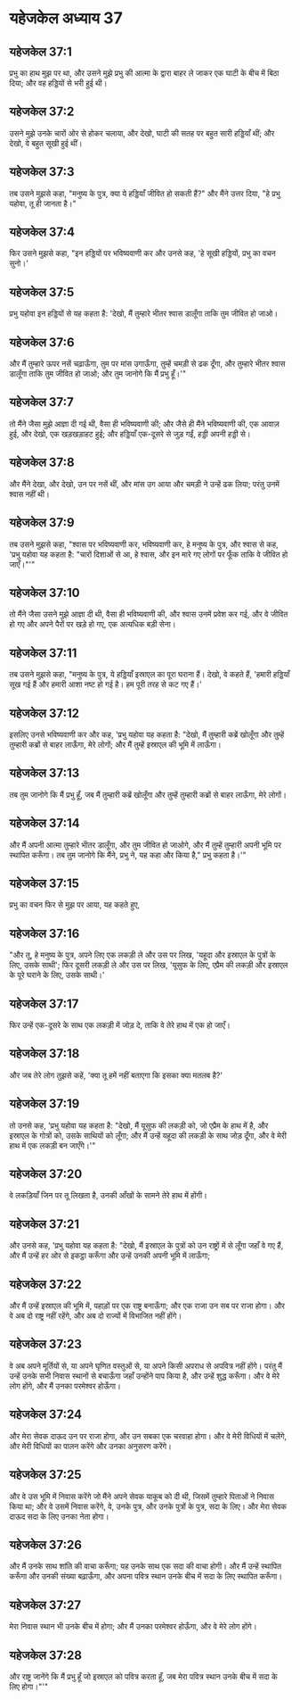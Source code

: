 # यहेजकेल अध्याय 37

## यहेजकेल 37:1

प्रभु का हाथ मुझ पर था, और उसने मुझे प्रभु की आत्मा के द्वारा बाहर ले जाकर एक घाटी के बीच में बिठा दिया; और वह हड्डियों से भरी हुई थी।

## यहेजकेल 37:2

उसने मुझे उनके चारों ओर से होकर चलाया, और देखो, घाटी की सतह पर बहुत सारी हड्डियाँ थीं; और देखो, वे बहुत सूखी हुई थीं।

## यहेजकेल 37:3

तब उसने मुझसे कहा, "मनुष्य के पुत्र, क्या ये हड्डियाँ जीवित हो सकती हैं?" और मैंने उत्तर दिया, "हे प्रभु यहोवा, तू ही जानता है।"

## यहेजकेल 37:4

फिर उसने मुझसे कहा, "इन हड्डियों पर भविष्यवाणी कर और उनसे कह, 'हे सूखी हड्डियों, प्रभु का वचन सुनो।'

## यहेजकेल 37:5

प्रभु यहोवा इन हड्डियों से यह कहता है: 'देखो, मैं तुम्हारे भीतर श्वास डालूँगा ताकि तुम जीवित हो जाओ।

## यहेजकेल 37:6

और मैं तुम्हारे ऊपर नसें चढ़ाऊँगा, तुम पर मांस उगाऊँगा, तुम्हें चमड़ी से ढक दूँगा, और तुम्हारे भीतर श्वास डालूँगा ताकि तुम जीवित हो जाओ; और तुम जानोगे कि मैं प्रभु हूँ।'"

## यहेजकेल 37:7

तो मैंने जैसा मुझे आज्ञा दी गई थी, वैसा ही भविष्यवाणी की; और जैसे ही मैंने भविष्यवाणी की, एक आवाज़ हुई, और देखो, एक खड़खड़ाहट हुई; और हड्डियाँ एक-दूसरे से जुड़ गईं, हड्डी अपनी हड्डी से।

## यहेजकेल 37:8

और मैंने देखा, और देखो, उन पर नसें थीं, और मांस उग आया और चमड़ी ने उन्हें ढक लिया; परंतु उनमें श्वास नहीं थी।

## यहेजकेल 37:9

तब उसने मुझसे कहा, "श्वास पर भविष्यवाणी कर, भविष्यवाणी कर, हे मनुष्य के पुत्र, और श्वास से कह, 'प्रभु यहोवा यह कहता है: "चारों दिशाओं से आ, हे श्वास, और इन मारे गए लोगों पर फूँक ताकि वे जीवित हो जाएँ।"'"

## यहेजकेल 37:10

तो मैंने जैसा उसने मुझे आज्ञा दी थी, वैसा ही भविष्यवाणी की, और श्वास उनमें प्रवेश कर गई, और वे जीवित हो गए और अपने पैरों पर खड़े हो गए, एक अत्यधिक बड़ी सेना।

## यहेजकेल 37:11

तब उसने मुझसे कहा, "मनुष्य के पुत्र, ये हड्डियाँ इस्राएल का पूरा घराना हैं। देखो, वे कहते हैं, 'हमारी हड्डियाँ सूख गई हैं और हमारी आशा नष्ट हो गई है। हम पूरी तरह से कट गए हैं।'

## यहेजकेल 37:12

इसलिए उनसे भविष्यवाणी कर और कह, 'प्रभु यहोवा यह कहता है: "देखो, मैं तुम्हारी कब्रें खोलूँगा और तुम्हें तुम्हारी कब्रों से बाहर लाऊँगा, मेरे लोगों; और मैं तुम्हें इस्राएल की भूमि में लाऊँगा।

## यहेजकेल 37:13

तब तुम जानोगे कि मैं प्रभु हूँ, जब मैं तुम्हारी कब्रें खोलूँगा और तुम्हें तुम्हारी कब्रों से बाहर लाऊँगा, मेरे लोगों।

## यहेजकेल 37:14

और मैं अपनी आत्मा तुम्हारे भीतर डालूँगा, और तुम जीवित हो जाओगे, और मैं तुम्हें तुम्हारी अपनी भूमि पर स्थापित करूँगा। तब तुम जानोगे कि मैंने, प्रभु ने, यह कहा और किया है," प्रभु कहता है।'"

## यहेजकेल 37:15

प्रभु का वचन फिर से मुझ पर आया, यह कहते हुए,

## यहेजकेल 37:16

"और तू, हे मनुष्य के पुत्र, अपने लिए एक लकड़ी ले और उस पर लिख, 'यहूदा और इस्राएल के पुत्रों के लिए, उसके साथी'; फिर दूसरी लकड़ी ले और उस पर लिख, 'यूसुफ के लिए, एप्रैम की लकड़ी और इस्राएल के पूरे घराने के लिए, उसके साथी।'

## यहेजकेल 37:17

फिर उन्हें एक-दूसरे के साथ एक लकड़ी में जोड़ दे, ताकि वे तेरे हाथ में एक हो जाएँ।

## यहेजकेल 37:18

और जब तेरे लोग तुझसे कहें, 'क्या तू हमें नहीं बताएगा कि इसका क्या मतलब है?'

## यहेजकेल 37:19

तो उनसे कह, 'प्रभु यहोवा यह कहता है: "देखो, मैं यूसुफ की लकड़ी को, जो एप्रैम के हाथ में है, और इस्राएल के गोत्रों को, उसके साथियों को लूँगा; और मैं उन्हें यहूदा की लकड़ी के साथ जोड़ दूँगा, और वे मेरी हाथ में एक लकड़ी बन जाएँगे।'"

## यहेजकेल 37:20

वे लकड़ियाँ जिन पर तू लिखता है, उनकी आँखों के सामने तेरे हाथ में होंगी।

## यहेजकेल 37:21

और उनसे कह, 'प्रभु यहोवा यह कहता है: "देखो, मैं इस्राएल के पुत्रों को उन राष्ट्रों में से लूँगा जहाँ वे गए हैं, और मैं उन्हें हर ओर से इकट्ठा करूँगा और उन्हें उनकी अपनी भूमि में लाऊँगा;

## यहेजकेल 37:22

और मैं उन्हें इस्राएल की भूमि में, पहाड़ों पर एक राष्ट्र बनाऊँगा; और एक राजा उन सब पर राजा होगा। और वे अब दो राष्ट्र नहीं रहेंगे, और अब दो राज्यों में विभाजित नहीं होंगे।

## यहेजकेल 37:23

वे अब अपने मूर्तियों से, या अपने घृणित वस्तुओं से, या अपने किसी अपराध से अपवित्र नहीं होंगे। परंतु मैं उन्हें उनके सभी निवास स्थानों से बचाऊँगा जहाँ उन्होंने पाप किया है, और उन्हें शुद्ध करूँगा। और वे मेरे लोग होंगे, और मैं उनका परमेश्वर होऊँगा।

## यहेजकेल 37:24

और मेरा सेवक दाऊद उन पर राजा होगा, और उन सबका एक चरवाहा होगा। और वे मेरी विधियों में चलेंगे, और मेरी विधियों का पालन करेंगे और उनका अनुसरण करेंगे।

## यहेजकेल 37:25

और वे उस भूमि में निवास करेंगे जो मैंने अपने सेवक याकूब को दी थी, जिसमें तुम्हारे पिताओं ने निवास किया था; और वे उसमें निवास करेंगे, वे, उनके पुत्र, और उनके पुत्रों के पुत्र, सदा के लिए। और मेरा सेवक दाऊद सदा के लिए उनका नेता होगा।

## यहेजकेल 37:26

और मैं उनके साथ शांति की वाचा करूँगा; यह उनके साथ एक सदा की वाचा होगी। और मैं उन्हें स्थापित करूँगा और उनकी संख्या बढ़ाऊँगा, और अपना पवित्र स्थान उनके बीच में सदा के लिए स्थापित करूँगा।

## यहेजकेल 37:27

मेरा निवास स्थान भी उनके बीच में होगा; और मैं उनका परमेश्वर होऊँगा, और वे मेरे लोग होंगे।

## यहेजकेल 37:28

और राष्ट्र जानेंगे कि मैं प्रभु हूँ जो इस्राएल को पवित्र करता हूँ, जब मेरा पवित्र स्थान उनके बीच में सदा के लिए होगा।"'"
